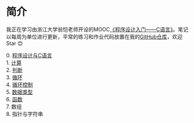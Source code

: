 <!--
 * @Date: 2020-07-05 17:18:54
 * @Author: Dai Zhechen
 * @Github: https://github.com/zhechendai
 * @LastEditTime: 2020-07-10 16:03:56
 * @Copyright ©️ 2020 Dai Zhechen. All Rights Reserved.
--> 

简介
====

我正在学习由浙江大学翁恺老师开设的MOOC[《程序设计入门——C语言》](https://www.icourse163.org/learn/ZJU-199001?tid=235001#/learn/announce)。笔记以每周为单位进行更新，平常的练习和作业代码放置在我的[GitHub仓库](https://github.com/zhechendai/C-Programming-ZJU)，欢迎Star 😊

0\. [程序设计与C语言](week0.html)  
1\. [计算](week1.html)  
2\. [判断](week2.html)    
3\. [循环](week3.html)  
4\. [循环控制](week4.html)  
5\. [数据类型](week5.html)  
6\. [函数](week6.html)  
7\. 数组  
8\. 指针与字符串  